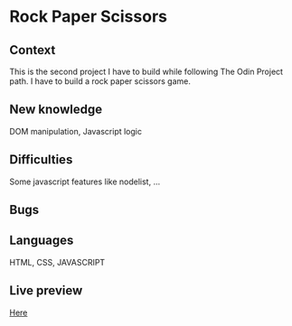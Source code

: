 # Rock Paper Scissors

## Context

This is the second project I have to build while following The Odin Project path.
I have to build a rock paper scissors game.

## New knowledge

DOM manipulation, Javascript logic

## Difficulties

Some javascript features like nodelist, ...

## Bugs

## Languages

HTML, CSS, JAVASCRIPT

## Live preview

[Here](https://onel2004.github.io/rock-paper-scissors/)
